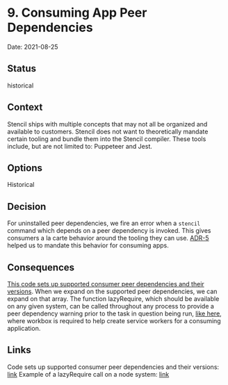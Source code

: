 # 9. Consuming App Peer Dependencies

Date: 2021-08-25

## Status

historical

## Context

Stencil ships with multiple concepts that may not all be organized and available to customers. Stencil does not want to theoretically mandate certain tooling and bundle them into the Stencil compiler. These tools include, but are not limited to: Puppeteer and Jest. 

## Options

Historical

## Decision

For uninstalled peer dependencies, we fire an error when a `stencil` command which depends on a peer dependency is invoked. This gives consumers a la carte behavior around the tooling they can use. [ADR-5](./0005-repo-structure.md) helped us to mandate this behavior for consuming apps. 

## Consequences

[This code sets up supported consumer peer dependencies and their versions](https://github.com/ionic-team/stencil/blob/master/src/sys/node/node-sys.ts#L586). When we expand on the supported peer dependencies, we can expand on that array. The function lazyRequire, which should be available on any given system, can be called throughout any process to provide a peer dependency warning prior to the task in question being run, [like here](https://github.com/ionic-team/stencil/blob/bf5f197910daab7f822a6e4c56f4f40a81c2ce7e/src/compiler/output-targets/output-service-workers.ts#L15), where workbox is required to help create service workers for a consuming application. 

## Links

Code sets up supported consumer peer dependencies and their versions: [link](https://github.com/ionic-team/stencil/blob/master/src/sys/node/node-sys.ts#L586)
Example of a lazyRequire call on a node system: [link](https://github.com/ionic-team/stencil/blob/bf5f197910daab7f822a6e4c56f4f40a81c2ce7e/src/compiler/output-targets/output-service-workers.ts#L15)